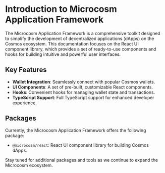 # Introduction to Microcosm Application Framework

The Microcosm Application Framework is a comprehensive toolkit designed to simplify the development of decentralized applications (dApps) on the Cosmos ecosystem. This documentation focuses on the React UI component library, which provides a set of ready-to-use components and hooks for building intuitive and powerful user interfaces.

## Key Features

- **Wallet Integration**: Seamlessly connect with popular Cosmos wallets.
- **UI Components**: A set of pre-built, customizable React components.
- **Hooks**: Convenient hooks for managing wallet state and transactions.
- **TypeScript Support**: Full TypeScript support for enhanced developer experience.

## Packages

Currently, the Microcosm Application Framework offers the following package:

- `@microcosm/react`: React UI component library for building Cosmos dApps.

Stay tuned for additional packages and tools as we continue to expand the Microcosm ecosystem.
